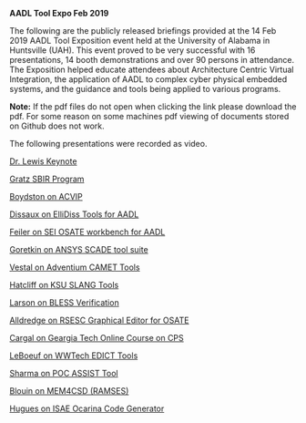 **AADL Tool Expo Feb 2019** 

The following are the publicly released briefings provided at the 14 Feb
2019 AADL Tool Exposition event held at the University of Alabama in Huntsville (UAH). This event proved to be very successful with 16 presentations, 14 booth demonstrations and over 90 persons in attendance. The Exposition helped educate attendees about Architecture Centric Virtual Integration, the application of AADL to complex cyber physical embedded systems, and the guidance and tools being applied to various programs.

**Note:** If the pdf files do not open when clicking the link please download the pdf. For some reason on some machines pdf viewing of documents stored on Github does not work.

The following presentations were recorded as video.

[Dr. Lewis Keynote](http://aadl.info/aadl/videos/Feb2019/02_Dr_Lewis_Keynote.mp4)

[Gratz SBIR Program](http://aadl.info/aadl/videos/Feb2019/03_Gratz_SBIR.mp4)

[Boydston on ACVIP](http://aadl.info/aadl/videos/Feb2019/04_Boydston_ACVIP.mp4)

[Dissaux on ElliDiss Tools for AADL](http://aadl.info/aadl/videos/Feb2019/05_Dissaux_ElliDiss_Tools.mp4)

[Feiler on SEI OSATE workbench for AADL](http://aadl.info/aadl/videos/Feb2019/06_Feiler_SEI_OSATE.mp4)

[Goretkin on ANSYS SCADE tool suite](http://aadl.info/aadl/videos/Feb2019/07_Goretkin_ANSYS_SCADE.mp4)

[Vestal on Adventium CAMET Tools](http://aadl.info/aadl/videos/Feb2019/08_Vestal_Adventium_CAMET_Tools.mp4)

[Hatcliff on KSU SLANG Tools](http://aadl.info/aadl/videos/Feb2019/09_Hatcliff_KSU_SLANG_Tools.mp4)

[Larson on BLESS Verification](http://aadl.info/aadl/videos/Feb2019/10_Larson_BLESS.mp4)

[Alldredge on RSESC Graphical Editor for OSATE](http://aadl.info/aadl/videos/Feb2019/11_Alldredge_RSESC_OSATE_Graphics.mp4)

[Cargal on Geargia Tech Online Course on CPS](http://aadl.info/aadl/videos/Feb2019/12_Cargal_Georgiatech_CPS_Course.mp4)

[LeBoeuf on WWTech EDICT Tools](http://aadl.info/aadl/videos/Feb2019/13_Walter_LeBoeuf_WWTech_EDICT.mp4)

[Sharma on POC ASSIST Tool](http://aadl.info/aadl/videos/Feb2019/15_Sharma_POC_ASSIST.mp4)

[Blouin on MEM4CSD (RAMSES)](http://aadl.info/aadl/videos/Feb2019/16_Blouin_TelecomParisTech_MEM4CSD.mp4)

[Hugues on ISAE Ocarina Code Generator](http://aadl.info/aadl/videos/Feb2019/17_Hugues_ISAE_Ocarina.mp4)



